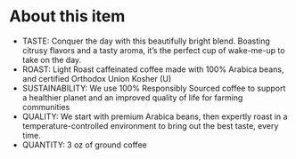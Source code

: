 # A**bout this item**

- TASTE: Conquer the day with this beautifully bright blend. Boasting citrusy flavors and a tasty aroma, it’s the perfect cup of wake-me-up to take on the day.
- ROAST: Light Roast caffeinated coffee made with 100% Arabica beans, and certified Orthodox Union Kosher (U)
- SUSTAINABILITY: We use 100% Responsibly Sourced coffee to support a healthier planet and an improved quality of life for farming communities
- QUALITY: We start with premium Arabica beans, then expertly roast in a temperature-controlled environment to bring out the best taste, every time.
- QUANTITY: 3 oz of ground coffee
